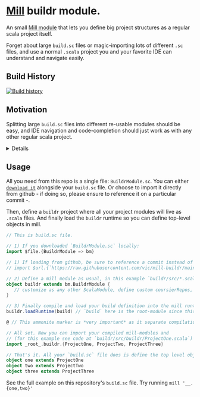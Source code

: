 # [Mill](https://github.com/com-lihaoyi/mill) buildr module.

An small [Mill module](https://github.com/vic/mill-buildr/blob/main/BuildrModule.sc) that lets you define 
big project structures as a regular scala project itself.

Forget about large `build.sc` files or magic-importing lots of different `.sc` files, 
and use a normal `.scala` project you and your favorite IDE can understand and navigate easily.

## Build History

[![Build history](https://buildstats.info/github/chart/vic/mill-buildr?branch=main)](https://github.com/vic/mill-buildr/actions)

## Motivation

Splitting large `build.sc` files into different re-usable modules should be easy, and IDE navigation and code-completion should just work
as with any other regular scala project.


<details>



One of the cool things about Mill is that its build definitions are loaded from ammonite-magic-infused `build.sc` file.

However when projects innevitably grow big you might find the need to split that huge `build.sc` of yours into smaller `.sc` files.

Perhaps some `.sc` files for shared settings (eg, versions/ivyDeps/mvnRepos, scalac-options, common tasks, reusable mill-modules) 
and maybe others for the many components that make your big project (eg, models, daos, service-ifaces, web-server, etc).


However some IDEs/editors have difficulties finding code references between `.sc` files and not providing code-completion can
hurt developer experience specially for those who still need the IDE to help with completions and moving around files.


This tiny project was a hack we found thanks to ammonite magic imports that allowed us to split the build definition into a
scala project on its own right. So that anyone who knows a little of scala can edit the project definition comfortably from their IDE.


</details>

## Usage

All you need from this repo is a single file: `BuildrModule.sc`. 
You can either [`download it`](https://raw.githubusercontent.com/vic/mill-buildr/main/BuildrModule.sc) alongside your
`build.sc` file. 
Or choose to import it directly from github - if doing so, please ensure to reference it on a particular commit -.

Then, define a `buildr` project where all your project modules will live as `.scala` files.
And finally load the `buildr` runtime so you can define top-level objects in mill.


<!-- Keep updated with the raw contents of build.sc from this repo. -->
```scala
// This is build.sc file.

// 1) If you downloaded `BuildrModule.sc` locally:
import $file.{BuildrModule => bm}

// 1) If loading from github, be sure to reference a commit instead of main branch:
// import $url.{`https://raw.githubusercontent.com/vic/mill-buildr/main/BuildrModule.sc` => bm}

// 2) Define a mill module as usual, in this example `buildr/src/*.scala`
object buildr extends bm.BuildrModule {
   // customize as any other ScalaModule, define custom coursierRepos, add ivyDeps, etc.
}

// 3) Finally compile and load your build definition into the mill runtime.
buildr.loadRuntime(build) // `build` here is the root-module since this file is named `build.sc`

@ // This ammonite marker is *very important* as it separate compilation units.

// All set. Now you can import your compiled mill-modules and
// (for this example see code at `buildr/src/buildr/ProjectOne.scala`)
import _root_.buildr.{ProjectOne, ProjectTwo, ProjectThree}

// That's it. All your `build.sc` file does is define the top level objects.
object one extends ProjectOne
object two extends ProjectTwo
object three extends ProjectThree
```

See the full example on this repository's `build.sc` file. Try running `mill '__.{one,two}'`
